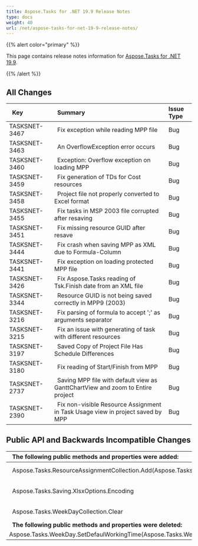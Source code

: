 ```yaml
---
title: Aspose.Tasks for .NET 19.9 Release Notes
type: docs
weight: 40
url: /net/aspose-tasks-for-net-19-9-release-notes/
---
```


{{% alert color="primary" %}} 

This page contains release notes information for [Aspose.Tasks for .NET 19.9](https://downloads.aspose.com/tasks/net/new-releases/aspose.tasks-for-.net-19.9/).

{{% /alert %}} 
## **All Changes**

|` `**Key** |` `**Summary** |**Issue Type**|
| :- | :- | :- |
|TASKSNET-3467 |` `Fix exception while reading MPP file |Bug|
|TASKSNET-3463 |` `An OverflowException error occurs |Bug|
|TASKSNET-3460 |` `Exception: Overflow exception on loading MPP |Bug|
|TASKSNET-3459 |` `Fix generation of TDs for Cost resources |Bug|
|TASKSNET-3458 |` `Project file not properly converted to Excel format |Bug|
|TASKSNET-3455 |` `Fix tasks in MSP 2003 file corrupted after resaving |Bug|
|TASKSNET-3451 |` `Fix missing resource GUID after resave |Bug|
|TASKSNET-3444 |` `Fix crash when saving MPP as XML due to Formula-Column  |Bug|
|TASKSNET-3441 |` `Fix exception on loading protected MPP file |Bug|
|TASKSNET-3426 |` `Fix Aspose.Tasks reading of Tsk.Finish date from an XML file |Bug|
|TASKSNET-3344 |` `Resource GUID is not being saved correctly in MPP9 (2003) |Bug|
|TASKSNET-3216 |` `Fix parsing of formula to accept ';' as arguments separator |Bug|
|TASKSNET-3215 |` `Fix an issue with generating of task with different resources |Bug|
|TASKSNET-3197 |` `Saved Copy of Project File Has Schedule Differences |Bug|
|TASKSNET-3180 |` `Fix reading of Start/Finish from MPP|Bug|
|TASKSNET-2737 |` `Saving MPP file with default view as GanttChartView and zoom to Entire project |Bug|
|TASKSNET-2390 |` `Fix non-visible Resource Assignment in Task Usage view in project saved by MPP |Bug|
## **Public API and Backwards Incompatible Changes**

|` `**The following public methods and properties were added:** |` `**Description** |
| :- | :- |
|` `Aspose.Tasks.ResourceAssignmentCollection.Add(Aspose.Tasks.Task,Aspose.Tasks.Resource,System.Decimal) |` `Adds new assignment to the ResourceAssignmentCollection. |
|` `Aspose.Tasks.Saving.XlsxOptions.Encoding |` `Gets or sets the encoding of the resulting .xlsx file. The default value is <see cref="P:System.Text.Encoding.UTF8" />. |
|` `Aspose.Tasks.WeekDayCollection.Clear |` `Clear the WeekDayCollection object.|
|` `**The following public methods and properties were deleted:** |` `**Description** |
|Aspose.Tasks.WeekDay.SetDefaulWorkingTime(Aspose.Tasks.WeekDay)| |

